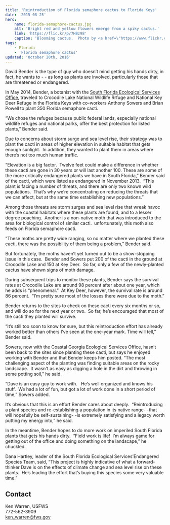 ```yaml
---
title: 'Reintroduction of Florida semaphore cactus to Florida Keys'
date: '2015-08-25'
hero:
    name: florida-semaphore-cactus.jpg
    alt: 'Bright red and yellow flowers emerge from a spiky cactus.'
    link: 'https://flic.kr/p/7HBz98'
    caption: 'Blooming cactus.  Photo by <a href=\"https://www.flickr.com/photos/wiredwitch/\" target=\"_blank\">Ketzirah Lesser</a>, <a href=\"https://creativecommons.org/licenses/by-sa/2.0/\" target=\"_blank\">CC BY-SA 2.0</a>.'
tags:
    - Florida
    - 'Florida semaphore cactus'
updated: 'October 20th, 2016'
---
```


David Bender is the type of guy who doesn’t mind getting his hands dirty, in fact, he wants to - - as long as plants are involved, particularly those that are threatened or endangered.

In May 2014, Bender, a botanist with the [South Florida Ecological Services Office](https://www.fws.gov/verobeach/), traveled to Crocodile Lake National Wildlife Rrfuge and National Key Deer Refuge in the Florida Keys with co-workers Anthony Sowers and Brian Powell to plant 350 Florida semaphore cacti.

“We chose the refuges because public federal lands, especially national wildlife refuges and national parks, offer the best protection for listed plants,” Bender said. 

Due to concerns about storm surge and sea level rise, their strategy was to plant the cacti in areas of higher elevation in suitable habitat that gets enough sunlight.  In addition, they wanted to plant them in areas where there’s not too much human traffic.

“Elevation is a big factor.  Twelve feet could make a difference in whether these cacti are gone in 30 years or will last another 100\. These are some of the more critically endangered plants we have in South Florida,” Bender said of the cacti, which were listed as endangered in November 2013.  “This plant is facing a number of threats, and there are only two known wild populations.  That’s why we’re concentrating on reducing the threats that we can affect, but at the same time establishing new populations.”

Among those threats are storm surges and sea level rise that wreak havoc with the coastal habitats where these plants are found, and to a lesser degree poaching.  Another is a non-native moth that was introduced to the area for biological control of similar cacti.  unfortunately, this moth also feeds on Florida semaphore cacti. 

“These moths are pretty wide ranging, so no matter where we planted these cacti, there was the possibility of them being a problem,” Bender said.

But fortunately, the moths haven’t yet turned out to be a show-stopping issue in this case.  Bender and Sowers put 200 of the cacti in the ground at Crocodile Lake and 150 at Key Deer.  So far, only a few of the newly-planted cactus have shown signs of moth damage.

During subsequent trips to monitor these plants, Bender says the survival rates at Crocodile Lake are around 98 percent after about one year, which he adds is “phenomenal.”  At Key Deer, however, the survival rate is around 86 percent.  “I’m pretty sure most of the losses there were due to the moth.”

Bender returns to the sites to check on these cacti every six months or so, and will do so for the next year or two.  So far, he’s encouraged that most of the cacti they planted will survive.

“It’s still too soon to know for sure, but this reintroduction effort has already worked better than others I’ve seen at the one-year mark. Time will tell,” Bender said.

Sowers, now with the Coastal Georgia Ecological Services Office, hasn’t been back to the sites since planting these cacti, but says he enjoyed working with Bender and that Bender keeps him posted. “The most challenging aspect of the planting was finding suitable areas on the rocky landscape.  It wasn't as easy as digging a hole in the dirt and throwing in some potting soil,” he said. 

“Dave is an easy guy to work with.   He’s well organized and knows his stuff.  We had a lot of fun, but got a lot of work done in a short period of time,” Sowers added.

It’s obvious that this is an effort Bender cares about deeply.  “Reintroducing a plant species and re-establishing a population in its native range- -that will hopefully be self-sustaining- -is extremely satisfying and a legacy worth putting my energy into,” he said.

In the meantime, Bender hopes to do more work on imperiled South Florida plants that gets his hands dirty.  “Field work is life!  I’m always game for getting out of the office and doing something on the landscape,” he chuckled.

Dana Hartley, leader of the South Florida Ecological Services’Endangered Species Team, said, “This project is highly indicative of what a forward-thinker Dave is on the effects of climate change and sea level rise on these plants.  He’s leading the effort that’s buying this species some very valuable time.”

## Contact

Ken Warren, USFWS  
772-562-3909  
[ken_warren@fws.gov](mailto:ken_warren@fws.gov)
